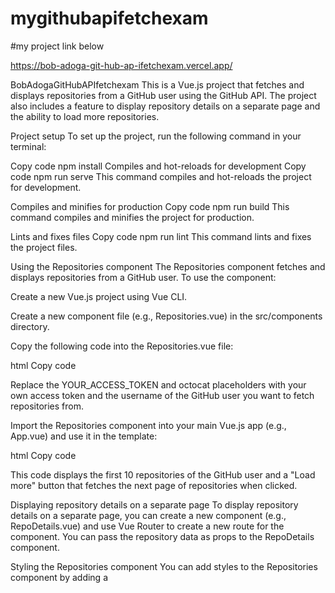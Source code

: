 # mygithubapifetchexam

#my project link below

https://bob-adoga-git-hub-ap-ifetchexam.vercel.app/

BobAdogaGitHubAPIfetchexam
This is a Vue.js project that fetches and displays repositories from a GitHub user using the GitHub API. The project also includes a feature to display repository details on a separate page and the ability to load more repositories.

Project setup
To set up the project, run the following command in your terminal:

Copy code
npm install
Compiles and hot-reloads for development
Copy code
npm run serve
This command compiles and hot-reloads the project for development.

Compiles and minifies for production
Copy code
npm run build
This command compiles and minifies the project for production.

Lints and fixes files
Copy code
npm run lint
This command lints and fixes the project files.

Using the Repositories component
The Repositories component fetches and displays repositories from a GitHub user. To use the component:

Create a new Vue.js project using Vue CLI.

Create a new component file (e.g., Repositories.vue) in the src/components directory.

Copy the following code into the Repositories.vue file:

html
Copy code
<template>
  <div>
    <div v-for="repo in repositories" :key="repo.id">
      <h2>{{ repo.name }}</h2>
      <p>{{ repo.description }}</p>
      <p>Language: {{ repo.language }}</p>
    </div>
    <button @click="loadMore">Load more</button>
  </div>
</template>

<script>
export default {
  data() {
    return {
      repositories: [],
      currentPage: 1,
    };
  },
  methods: {
    loadMore() {
      this.fetchRepositories();
    },
    fetchRepositories() {
      const accessToken = "YOUR_ACCESS_TOKEN";
      const username = "octocat";
      const perPage = 10;
      const url = `https://api.github.com/users/${username}/repos?per_page=${perPage}&page=${this.currentPage}`;

      fetch(url, {
        headers: {
          Authorization: `Bearer ${accessToken}`,
        },
      })
        .then((response) => response.json())
        .then((data) => {
          this.repositories.push(...data);
        });
    },
  },
  mounted() {
    this.fetchRepositories();
  },
};
</script>
Replace the YOUR_ACCESS_TOKEN and octocat placeholders with your own access token and the username of the GitHub user you want to fetch repositories from.

Import the Repositories component into your main Vue.js app (e.g., App.vue) and use it in the template:

html
Copy code
<template>
  <div>
    <Repositories />
  </div>
</template>

<script>
import Repositories from "./components/Repositories.vue";

export default {
  components: {
    Repositories,
  },
};
</script>
This code displays the first 10 repositories of the GitHub user and a "Load more" button that fetches the next page of repositories when clicked.

Displaying repository details on a separate page
To display repository details on a separate page, you can create a new component (e.g., RepoDetails.vue) and use Vue Router to create a new route for the component. You can pass the repository data as props to the RepoDetails component.

Styling the Repositories component
You can add styles to the Repositories component by adding a <style> section to the component file. For example, the following CSS styles the repository cards and the "Load more" button:
